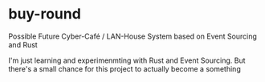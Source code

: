 # buy-round
Possible Future Cyber-Café / LAN-House System based on Event Sourcing and Rust

I'm just learning and experimenmting with Rust and Event Sourcing. But there's a small chance for this project to actually become a something
